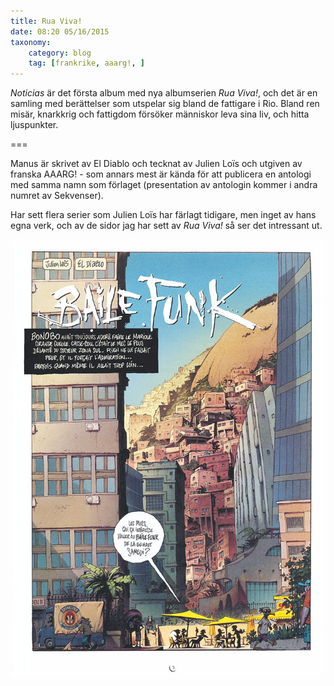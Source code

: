 ```yaml
---
title: Rua Viva!
date: 08:20 05/16/2015
taxonomy:
    category: blog
    tag: [frankrike, aaarg!, ]
---
```


_Noticias_ är det första album med nya albumserien _Rua Viva!_, och det  är en samling med berättelser som utspelar sig bland de fattigare i Rio. Bland ren misär, knarkkrig och fattigdom försöker människor leva sina liv, och hitta ljuspunkter.

===

Manus är skrivet av El Diablo och tecknat av Julien Loïs och utgiven av franska AAARG! - som annars mest är kända för att publicera en antologi med samma namn som förlaget (presentation av antologin kommer i andra numret av Sekvenser).

Har sett flera serier som Julien Loïs har färlagt tidigare, men inget av hans egna verk, och av de sidor jag har sett av _Rua Viva!_ så ser det intressant ut.

![Utdrag](z_pl-1.jpg)
